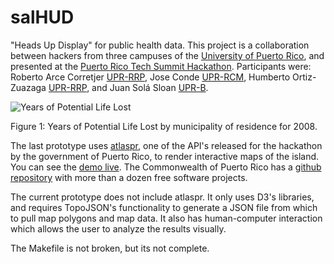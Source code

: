 salHUD
======

"Heads Up Display" for public health data. This project is a
collaboration between hackers from three campuses of the [University of
Puerto Rico](http://www.upr.edu/), and presented at the [Puerto Rico Tech Summit
Hackathon](https://www.hackerleague.org/hackathons/puerto-rico-tech-summit-hackathon). Participants
were: Roberto Arce Corretjer [UPR-RRP](http://www.uprrp.edu/), 
Jose Conde [UPR-RCM](http://www.rcm.upr.edu/), 
Humberto Ortiz-Zuazaga [UPR-RRP](http://www.uprrp.edu/), 
and Juan Sol&aacute; Sloan [UPR-B](http://www.uprb.edu/).

![Years of Potential Life Lost](ypll-2008.png)

Figure 1: Years of Potential Life Lost by municipality of residence for 2008.

The last prototype uses
[atlaspr](https://github.com/commonwealth-of-puerto-rico/atlaspr/),
one of the API's released for the hackathon by the government of
Puerto Rico, to render interactive maps of the island. You can see the
[demo live](http://www.hpcf.upr.edu/~humberto/salHUD/). The
Commonwealth of Puerto Rico has a [github
repository](https://github.com/commonwealth-of-puerto-rico) with more
than a dozen free software projects.

The current prototype does not include atlaspr. It only uses D3's
libraries, and requires TopoJSON's functionality to generate a JSON
file from which to pull map polygons and map data. It also has
human-computer interaction which allows the user to analyze
the results visually.

The Makefile is not broken, but its not complete.

